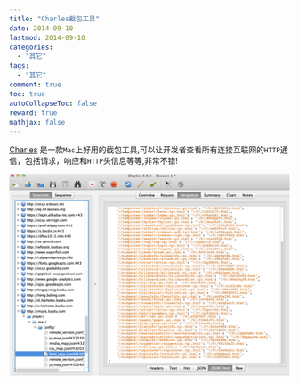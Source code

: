 ```yaml
---
title: "Charles截包工具"
date: 2014-09-10
lastmod: 2014-09-10
categories:
  - "其它"
tags:
  - "其它"
comment: true
toc: true
autoCollapseToc: false
reward: true
mathjax: false
---
```

[Charles](http://www.charlesproxy.com/) 是一款`Mac`上好用的截包工具,可以让开发者查看所有连接互联网的`HTTP`通信，包括请求，响应和`HTTP`头信息等等,非常不错!


![image](/images/post/2014-09-10-charles-jie-bao-gong-ju/charles_ui_overview.png)


